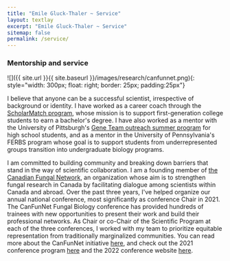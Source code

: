 ```yaml
---
title: "Emile Gluck-Thaler ~ Service"
layout: textlay
excerpt: "Emile Gluck-Thaler ~ Service"
sitemap: false
permalink: /service/
---
```


### Mentorship and service

![]({{ site.url }}{{ site.baseurl }}/images/research/canfunnet.png){: style="width: 300px; float: right; border: 25px; padding:25px"}

I believe that anyone can be a successful scientist, irrespective of background or identity. I have worked as a career coach through the [ScholarMatch program](https://scholarmatch.org/), whose mission is to support first-generation college students to earn a bachelor's degree. I have also worked as a mentor with the University of Pittsburgh's [Gene Team outreach summer program](https://www.biology.pitt.edu/k-12-outreach/gene-team) for high school students, and as a mentor in the University of Pennsylvania's FERBS program whose goal is to support students from underrepresented groups transition into undergraduate biology programs.

I am committed to building community and breaking down barriers that stand in the way of scientific collaboration. I am a founding member of [the Canadian Fungal  Network](https://www.fungalresearch.ca/), an organization whose aim is to strengthen fungal research in Canada by facilitating dialogue among scientists within Canada and abroad. Over the past three years, I've helped organize our annual national conference, most significantly as conference Chair in 2021. The CanFunNet Fungal Biology conference has provided hundreds of trainees with new opportunities to present their work and build their professional networks. As Chair or co-Chair of the Scientific Program at each of the three conferences, I worked with my team to prioritize equitable representation from traditionally marginalized communities. You can read more about the CanFunNet initiative [here](https://www.nrcresearchpress.com/doi/abs/10.1139/cjm-2020-0263#.XyBF0ShKiUk), and check out the 2021 conference program [here](https://conferences.uwo.ca/JCGMC/home) and the 2022 conference website [here](https://conferences.uwo.ca/canfunnet/).
